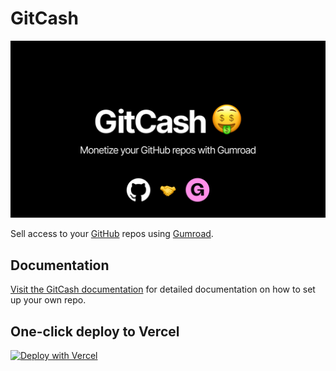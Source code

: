 # GitCash

![GitCash image](/public/og_image.png)

Sell access to your [GitHub](https://github.com) repos using [Gumroad](https://gumroad.com).

## Documentation

[Visit the GitCash documentation](https://devotedhq.notion.site/GitCash-8b521adfb597419f8c936f645ae468c9) for detailed documentation on how to set up your own repo.

## One-click deploy to Vercel

[![Deploy with Vercel](https://vercel.com/button)](https://vercel.com/new/clone?repository-url=https%3A%2F%2Fgithub.com%2Fgitcashhq%2Fgitcash&env=API_SECRET,GUMROAD_GITHUB_USERNAME_FIELD,GITHUB_TOKEN,GITHUB_OWNER,GITHUB_REPO)
